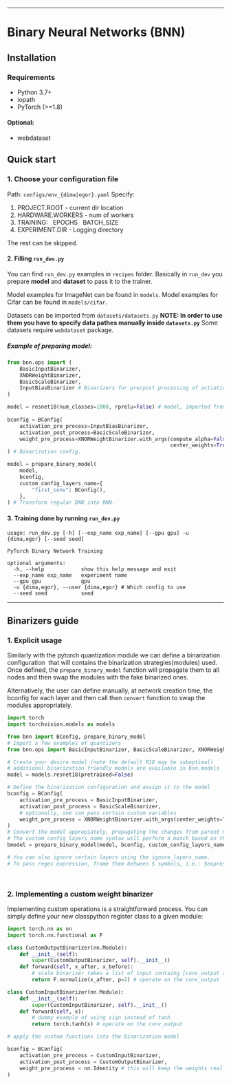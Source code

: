 <hr>

  
# Binary Neural Networks (BNN)

  
## Installation

### Requirements

* Python 3.7+
* iopath
* PyTorch (>=1.8)

#### Optional:
- webdataset


## Quick start
### 1. Choose your configuration file
Path: `configs/env_{dima|egor}.yaml`
Specify:
1. PROJECT.ROOT - current dir location
2. HARDWARE.WORKERS - num of workers
3. TRAINING:
	  EPOCHS
	  BATCH_SIZE
4. EXPERIMENT.DIR - Logging directory

The rest can be skipped.

#### 2. Filling `run_dev.py`
You can find `run_dev.py` examples in `recipes` folder.
Basically in `run_dev` you prepare **model** and **dataset** to pass it to the trainer.

Model examples for ImageNet can be found in `models`.
Model examples for Cifar can be found in `models/cifar`.

Datasets can be imported from `datasets/datasets.py`
**NOTE: In order to use them you have to specify data pathes manually inside `datasets.py`**
Some datasets require `webdataset` package.

##### Example of preparing model:
```python
from bnn.ops import (
    BasicInputBinarizer,
    XNORWeightBinarizer,
    BasicScaleBinarizer,
    InputBiasBinarizer # Binarizers for pre/post processing of actiations and weights. 
)

model = resnet18(num_classes=1000, rprelu=False) # model, imported from `/models`
  
bconfig = BConfig(
    activation_pre_process=InputBiasBinarizer,
    activation_post_process=BasicScaleBinarizer,
    weight_pre_process=XNORWeightBinarizer.with_args(compute_alpha=False,
                                                     center_weights=True),
) # Binarization config. 

model = prepare_binary_model(
    model,
    bconfig,
    custom_config_layers_name={
        "first_conv": BConfig(),
    },
) # Transform regular DNN into BNN.
```

#### 3. Training done by running `run_dev.py`
```
usage: run_dev.py [-h] [--exp_name exp_name] [--gpu gpu] -u {dima,egor} [--seed seed]

PyTorch Binary Network Training

optional arguments:
  -h, --help            show this help message and exit
  --exp_name exp_name   experiment name
  --gpu gpu             gpu
  -u {dima,egor}, --user {dima,egor} # Which config to use
  --seed seed           seed
```

---
## Binarizers guide

### **1. Explicit usage**

Similarly with the pytorch quantization module we can define a binarization configuration  that will contains the binarization strategies(modules) used. Once defined, the `prepare_binary_model` function will propagate them to all nodes and then swap the modules with the fake binarized ones.

Alternatively, the user can define manually, at network creation time, the bconfig for each layer and then call then `convert` function to swap the modules appropriately.

```python
import torch
import torchvision.models as models

from bnn import BConfig, prepare_binary_model
# Import a few examples of quantizers
from bnn.ops import BasicInputBinarizer, BasicScaleBinarizer, XNORWeightBinarizer

# Create your desire model (note the default R18 may be suboptimal)
# additional binarization friendly models are available in bnn.models
model = models.resnet18(pretrained=False)

# Define the binarization configuration and assign it to the model
bconfig = BConfig(
    activation_pre_process = BasicInputBinarizer,
    activation_post_process = BasicScaleBinarizer,
    # optionally, one can pass certain custom variables
    weight_pre_process = XNORWeightBinarizer.with_args(center_weights=True)
)
# Convert the model appropiately, propagating the changes from parent node to leafs
# The custom_config_layers_name syntax will perform a match based on the layer name, setting a custom quantization function.
bmodel = prepare_binary_model(model, bconfig, custom_config_layers_name=['conv1' : BConfig()])

# You can also ignore certain layers using the ignore_layers_name.
# To pass regex expression, frame them between $ symbols, i.e.: $expression$.

  

```
  
### **2. Implementing a custom weight binarizer**

Implementing custom operations is a straightforward process. You can simply define your new classpython register class to a given module:  

```python
import torch.nn as nn
import torch.nn.functional as F

class CustomOutputBinarizer(nn.Module):
    def __init__(self):
        super(CustomOutputBinarizer, self).__init__()
    def forward(self, x_after, x_before):
        # scale binarizer takes a list of input containg [conv_output and conv_input]
        return F.normalize(x_after, p=2) # operate on the conv_output

class CustomInputBinarizer(nn.Module):
    def __init__(self):
        super(CustomInputBinarizer, self).__init__()
    def forward(self, x):
        # dummy example of using sign instead of tanh
        return torch.tanh(x) # operate on the conv_output

# apply the custom functions into the binarization model

bconfig = BConfig(
    activation_pre_process = CustomInputBinarizer,
    activation_post_process = CustomOutputBinarizer,
    weight_pre_process = nn.Identity # this will keep the weights real
)
```